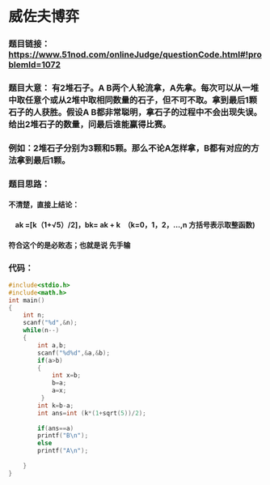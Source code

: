 # 威佐夫博弈

### 题目链接：https://www.51nod.com/onlineJudge/questionCode.html#!problemId=1072



### 题目大意：  有2堆石子。A B两个人轮流拿，A先拿。每次可以从一堆中取任意个或从2堆中取相同数量的石子，但不可不取。拿到最后1颗石子的人获胜。假设A B都非常聪明，拿石子的过程中不会出现失误。给出2堆石子的数量，问最后谁能赢得比赛。 

###   例如：2堆石子分别为3颗和5颗。那么不论A怎样拿，B都有对应的方法拿到最后1颗。 



### 题目思路：

#### 不清楚，直接上结论：

####     ak =[k（1+√5）/2]，bk= ak + k  （k=0，1，2，…,n 方括号表示取整函数) 

#### 符合这个的是必败态；也就是说 先手输

### 代码：

```c++
#include<stdio.h>
#include<math.h>
int main()
{
	int n;
	scanf("%d",&n);
	while(n--)
	{
		int a,b;
		scanf("%d%d",&a,&b);
		if(a>b)
		{
			int x=b;
			b=a;
			a=x;
		 } 
		int k=b-a;
		int ans=int (k*(1+sqrt(5))/2);
		
		if(ans==a)
		printf("B\n");
		else
		printf("A\n");
		
	}
}
```

​                         